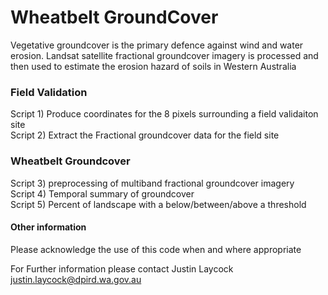 # Wheatbelt GroundCover
Vegetative groundcover is the primary defence against wind and water erosion. Landsat satellite fractional groundcover imagery is processed and then used to estimate the erosion hazard of soils in Western Australia

### Field Validation  
Script 1) Produce coordinates for the 8 pixels surrounding a field validaiton site  
Script 2) Extract the Fractional groundcover data for the field site 

### Wheatbelt Groundcover  
Script 3) preprocessing of multiband fractional groundcover imagery  
Script 4) Temporal summary of groundcover  
Script 5) Percent of landscape with a below/between/above a threshold   

#### Other information
Please acknowledge the use of this code when and where appropriate  

For Further information please contact Justin Laycock  
justin.laycock@dpird.wa.gov.au
